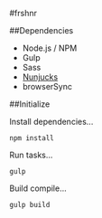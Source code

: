 #frshnr

##Dependencies

- Node.js / NPM
- Gulp
- Sass
- [Nunjucks](https://mozilla.github.io/nunjucks/)
- browserSync

##Initialize

Install dependencies...
	
	npm install
	
Run tasks...

	gulp
	
Build compile...

	gulp build